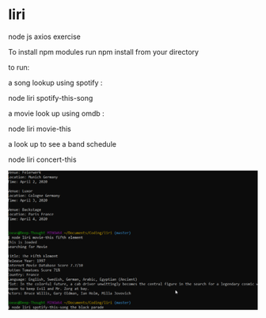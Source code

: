 # liri
node js axios exercise

To install npm modules run 
npm install from your directory

to run: 

a song lookup using spotify :

node liri spotify-this-song <your song> 

a movie look up using omdb :

node liri movie-this <your movie>

a look up to see a band schedule 

node liri concert-this <your band>

![alt demo gif ](./liridemo.gif)




